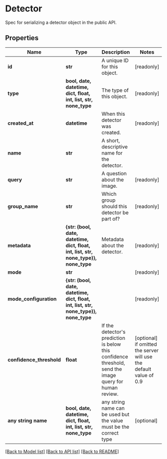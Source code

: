 # Detector

Spec for serializing a detector object in the public API.

## Properties
Name | Type | Description | Notes
------------ | ------------- | ------------- | -------------
**id** | **str** | A unique ID for this object. | [readonly] 
**type** | **bool, date, datetime, dict, float, int, list, str, none_type** | The type of this object. | [readonly] 
**created_at** | **datetime** | When this detector was created. | [readonly] 
**name** | **str** | A short, descriptive name for the detector. | 
**query** | **str** | A question about the image. | [readonly] 
**group_name** | **str** | Which group should this detector be part of? | [readonly] 
**metadata** | **{str: (bool, date, datetime, dict, float, int, list, str, none_type)}, none_type** | Metadata about the detector. | [readonly] 
**mode** | **str** |  | [readonly] 
**mode_configuration** | **{str: (bool, date, datetime, dict, float, int, list, str, none_type)}, none_type** |  | [readonly] 
**confidence_threshold** | **float** | If the detector&#39;s prediction is below this confidence threshold, send the image query for human review. | [optional]  if omitted the server will use the default value of 0.9
**any string name** | **bool, date, datetime, dict, float, int, list, str, none_type** | any string name can be used but the value must be the correct type | [optional]

[[Back to Model list]](../README.md#documentation-for-models) [[Back to API list]](../README.md#documentation-for-api-endpoints) [[Back to README]](../README.md)


